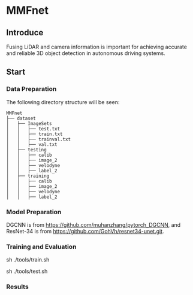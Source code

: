 # MMFnet

## Introduce
Fusing LiDAR and camera information is important for achieving accurate and reliable 3D object detection in autonomous driving systems.

## Start
### Data Preparation
The following directory structure will be seen:
```
MMFnet
├── dataset
│   ├── ImageSets
│   │   ├── test.txt
│   │   ├── train.txt
│   │   ├── trainval.txt
│   │   ├── val.txt
│   ├── testing
│   │   ├── calib
│   │   ├── image_2
│   │   ├── velodyne
│   │   ├── label_2
│   ├── training
│   │   ├── calib
│   │   ├── image_2
│   │   ├── velodyne
│   │   ├── label_2
```
### Model Preparation
DGCNN is from https://github.com/muhanzhang/pytorch_DGCNN, and ResNet-34 is from https://github.com/GohVh/resnet34-unet.git.
### Training and Evaluation
sh ./tools/train.sh

sh ./tools/test.sh

### Results
